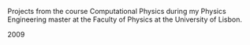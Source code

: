 Projects from the course Computational Physics during my Physics Engineering master at the Faculty of Physics at the University of Lisbon. 

2009
